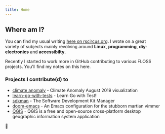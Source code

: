 ```yaml
---
title: Home
---
```


## Where am I?

You can find my usual writing [here on rscircus.org](http://rscircus.org). I wrote on a great variety of subjects mainly revolving around **Linux**, **programming**, **diy-electronics** and **accessibilty**.

Recently I started to work more in GitHub contributing to various FLOSS projects. You'll find my notes on this here.

### Projects I contribute(d) to

-   [climate anomaly](https://rscircus.github.io/pages/climate_anomaly) - Climate Anomaly August 2019 visualization
-   [learn-go-with-tests](https://github.com/quii/learn-go-with-tests) - Learn Go with Test!
-   [sdkman](https://sdkman.io) - The Software Development Kit Manager
-   [doom-emacs](https://github.com/hlissner/doom-emacs) - An Emacs configuration for the stubborn martian vimmer
-   [QGIS](https://qgis.org) - QGIS is a free and open-source cross-platform desktop geographic information system application

💚
